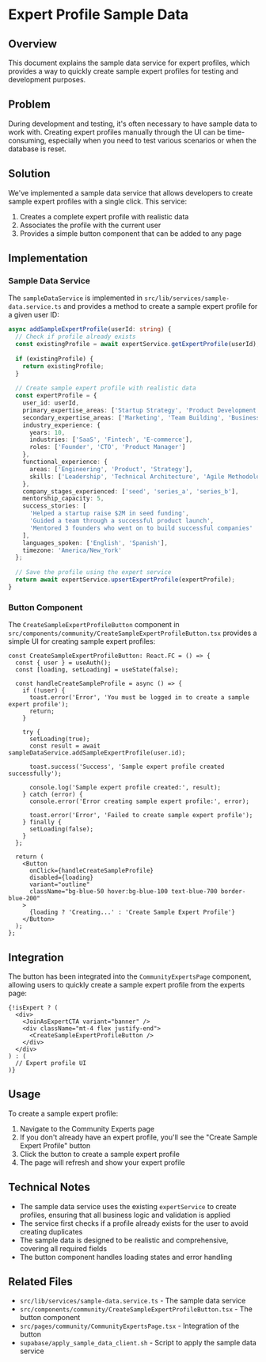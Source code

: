 # Expert Profile Sample Data

## Overview

This document explains the sample data service for expert profiles, which provides a way to quickly create sample expert profiles for testing and development purposes.

## Problem

During development and testing, it's often necessary to have sample data to work with. Creating expert profiles manually through the UI can be time-consuming, especially when you need to test various scenarios or when the database is reset.

## Solution

We've implemented a sample data service that allows developers to create sample expert profiles with a single click. This service:

1. Creates a complete expert profile with realistic data
2. Associates the profile with the current user
3. Provides a simple button component that can be added to any page

## Implementation

### Sample Data Service

The `sampleDataService` is implemented in `src/lib/services/sample-data.service.ts` and provides a method to create a sample expert profile for a given user ID:

```typescript
async addSampleExpertProfile(userId: string) {
  // Check if profile already exists
  const existingProfile = await expertService.getExpertProfile(userId);
  
  if (existingProfile) {
    return existingProfile;
  }
  
  // Create sample expert profile with realistic data
  const expertProfile = {
    user_id: userId,
    primary_expertise_areas: ['Startup Strategy', 'Product Development', 'Fundraising'],
    secondary_expertise_areas: ['Marketing', 'Team Building', 'Business Development'],
    industry_experience: {
      years: 10,
      industries: ['SaaS', 'Fintech', 'E-commerce'],
      roles: ['Founder', 'CTO', 'Product Manager']
    },
    functional_experience: {
      areas: ['Engineering', 'Product', 'Strategy'],
      skills: ['Leadership', 'Technical Architecture', 'Agile Methodologies']
    },
    company_stages_experienced: ['seed', 'series_a', 'series_b'],
    mentorship_capacity: 5,
    success_stories: [
      'Helped a startup raise $2M in seed funding',
      'Guided a team through a successful product launch',
      'Mentored 3 founders who went on to build successful companies'
    ],
    languages_spoken: ['English', 'Spanish'],
    timezone: 'America/New_York'
  };
  
  // Save the profile using the expert service
  return await expertService.upsertExpertProfile(expertProfile);
}
```

### Button Component

The `CreateSampleExpertProfileButton` component in `src/components/community/CreateSampleExpertProfileButton.tsx` provides a simple UI for creating sample expert profiles:

```tsx
const CreateSampleExpertProfileButton: React.FC = () => {
  const { user } = useAuth();
  const [loading, setLoading] = useState(false);

  const handleCreateSampleProfile = async () => {
    if (!user) {
      toast.error('Error', 'You must be logged in to create a sample expert profile');
      return;
    }

    try {
      setLoading(true);
      const result = await sampleDataService.addSampleExpertProfile(user.id);
      
      toast.success('Success', 'Sample expert profile created successfully');
      
      console.log('Sample expert profile created:', result);
    } catch (error) {
      console.error('Error creating sample expert profile:', error);
      
      toast.error('Error', 'Failed to create sample expert profile');
    } finally {
      setLoading(false);
    }
  };

  return (
    <Button 
      onClick={handleCreateSampleProfile} 
      disabled={loading}
      variant="outline"
      className="bg-blue-50 hover:bg-blue-100 text-blue-700 border-blue-200"
    >
      {loading ? 'Creating...' : 'Create Sample Expert Profile'}
    </Button>
  );
};
```

## Integration

The button has been integrated into the `CommunityExpertsPage` component, allowing users to quickly create a sample expert profile from the experts page:

```tsx
{!isExpert ? (
  <div>
    <JoinAsExpertCTA variant="banner" />
    <div className="mt-4 flex justify-end">
      <CreateSampleExpertProfileButton />
    </div>
  </div>
) : (
  // Expert profile UI
)}
```

## Usage

To create a sample expert profile:

1. Navigate to the Community Experts page
2. If you don't already have an expert profile, you'll see the "Create Sample Expert Profile" button
3. Click the button to create a sample expert profile
4. The page will refresh and show your expert profile

## Technical Notes

- The sample data service uses the existing `expertService` to create profiles, ensuring that all business logic and validation is applied
- The service first checks if a profile already exists for the user to avoid creating duplicates
- The sample data is designed to be realistic and comprehensive, covering all required fields
- The button component handles loading states and error handling

## Related Files

- `src/lib/services/sample-data.service.ts` - The sample data service
- `src/components/community/CreateSampleExpertProfileButton.tsx` - The button component
- `src/pages/community/CommunityExpertsPage.tsx` - Integration of the button
- `supabase/apply_sample_data_client.sh` - Script to apply the sample data service
